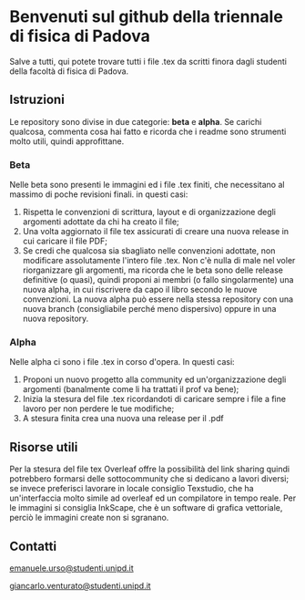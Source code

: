 # Benvenuti sul github della triennale di fisica di Padova
Salve a tutti, qui potete trovare tutti i file .tex da scritti finora dagli studenti della facoltà di fisica di Padova. 

## Istruzioni
Le repository sono divise in due categorie: <b>beta</b> e <b>alpha</b>. 
Se carichi qualcosa, commenta cosa hai fatto e ricorda che i readme sono strumenti molto utili, quindi approfittane.

### Beta
Nelle beta sono presenti le immagini ed i file .tex finiti, che necessitano al massimo di poche revisioni finali. in questi casi:
1) Rispetta le convenzioni di scrittura, layout e di organizzazione degli argomenti adottate da chi ha creato il file;
2) Una volta aggiornato il file tex assicurati di creare una nuova release in cui caricare il file PDF;
3) Se credi che qualcosa sia sbagliato nelle convenzioni adottate, non modificare assolutamente l'intero file .tex. Non c'è nulla di male nel voler riorganizzare gli argomenti, ma ricorda che le beta sono delle release definitive (o quasi), quindi proponi ai membri (o fallo singolarmente) una nuova alpha, in cui riscrivere da capo il libro secondo le nuove convenzioni. La nuova alpha può essere nella stessa repository con una nuova branch (consigliabile perché meno dispersivo) oppure in una nuova repository.

### Alpha
Nelle alpha ci sono i file .tex in corso d'opera. In questi casi:
1) Proponi un nuovo progetto alla community ed un'organizzazione degli argomenti (banalmente come li ha trattati il prof va bene);
2) Inizia la stesura del file .tex ricordandoti di caricare sempre i file a fine lavoro per non perdere le tue modifiche;
3) A stesura finita crea una nuova una release per il .pdf 

## Risorse utili
Per la stesura del file tex Overleaf offre la possibilità del link sharing quindi potrebbero formarsi delle sottocommunity che si dedicano a lavori diversi; se invece preferisci lavorare in locale consiglio Texstudio, che ha un'interfaccia molto simile ad overleaf ed un compilatore in tempo reale.
Per le immagini si consiglia InkScape, che è un software di grafica vettoriale, perciò le immagini create non si sgranano.

## Contatti
emanuele.urso@studenti.unipd.it

giancarlo.venturato@studenti.unipd.it

<!--

**Here are some ideas to get you started:**

🙋‍♀️ A short introduction - what is your organization all about?
🌈 Contribution guidelines - how can the community get involved?
👩‍💻 Useful resources - where can the community find your docs? Is there anything else the community should know?
🍿 Fun facts - what does your team eat for breakfast?
🧙 Remember, you can do mighty things with the power of [Markdown](https://docs.github.com/github/writing-on-github/getting-started-with-writing-and-formatting-on-github/basic-writing-and-formatting-syntax)
-->
